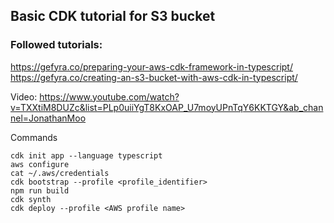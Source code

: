 ## Basic CDK tutorial for S3 bucket

### Followed tutorials:
https://gefyra.co/preparing-your-aws-cdk-framework-in-typescript/
https://gefyra.co/creating-an-s3-bucket-with-aws-cdk-in-typescript/

Video: https://www.youtube.com/watch?v=TXXtiM8DUZc&list=PLp0uiiYgT8KxOAP_U7moyUPnTqY6KKTGY&ab_channel=JonathanMoo

Commands
```
cdk init app --language typescript
aws configure
cat ~/.aws/credentials 
cdk bootstrap --profile <profile_identifier> 
npm run build
cdk synth
cdk deploy --profile <AWS profile name>
```
